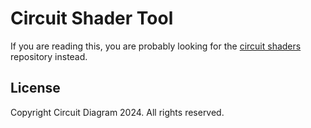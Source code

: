 Circuit Shader Tool
===================

If you are reading this, you are probably looking for the
[circuit shaders](https://github.com/circuitdiagram/circuit-shaders) repository instead.

## License

Copyright Circuit Diagram 2024. All rights reserved.
